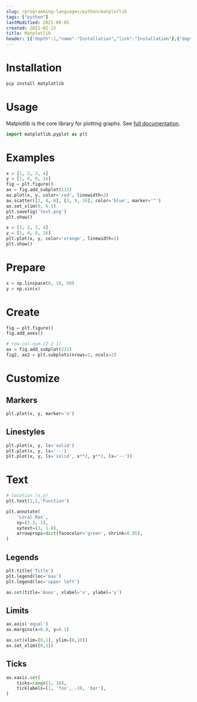 ```yaml
---
slug: /programming-languages/python/matplotlib
tags: ["python"]
lastModified: 2021-09-05
created: 2021-02-22
title: Matplotlib
header: [{"depth":1,"name":"Installation","link":"Installation"},{"depth":1,"name":"Usage","link":"Usage"},{"depth":1,"name":"Examples","link":"Examples"},{"depth":1,"name":"Prepare","link":"Prepare"},{"depth":1,"name":"Create","link":"Create"},{"depth":1,"name":"Customize","link":"Customize"},{"depth":2,"name":"Markers","link":"Markers"},{"depth":2,"name":"Linestyles","link":"Linestyles"},{"depth":1,"name":"Text","link":"Text"},{"depth":2,"name":"Legends","link":"Legends"},{"depth":2,"name":"Limits","link":"Limits"},{"depth":2,"name":"Ticks","link":"Ticks"}]
---
```


# Installation
```python
pip install matplotlib
```

# Usage
Matplotlib is the core library for plotting graphs. See [full documentation](https://matplotlib.org/stable/api/index.html).


```python
import matplotlib.pyplot as plt
```

# Examples
```python
x = [1, 2, 3, 4]
y = [1, 4, 9, 16]
fig = plt.figure()
ax = fig.add_subplot(111)
ax.plot(x, y, color='red', linewidth=2)
ax.scatter([2, 4, 6], [3, 9, 16], color='blue', marker='^')
ax.set_xlim(0, 6.5)
plt.savefig('test.png')
plt.show()
```
```python
x = [1, 2, 3, 4]
y = [1, 4, 9, 16]
plt.plot(x, y, color='orange', linewidth=1)
plt.show()
```


# Prepare
```python
x = np.linspace(0, 10, 50)
y = np.sin(x)
```

# Create
```python
fig = plt.figure()
fig.add_axes()

# row-col-num (2-2-1)
ax = fig.add_subplot(221)
fig2, ax2 = plt.subplots(nrows=2, ncols=2)
```

# Customize

## Markers
```python
plt.plot(x, y, marker='o')
```

## Linestyles
```python
plt.plot(x, y, ls='solid')
plt.plot(x, y, ls='--')
plt.plot(x, y, ls='solid', x**2, y**2, ls='--'))
```

# Text
```python
# location (x,y)
plt.text(1,1,'Function')

plt.annotate(
    'Local Max',
    xy=(3.3, 1),
    xytext=(3, 1.8),
    arrowprops=dict(facecolor='green', shrink=0.05),
)

```

## Legends
```python
plt.title('Title')
plt.legend(loc='max')
plt.legend(loc='upper left')

ax.set(title='Axes', xlabel='x', ylabel='y')
```

## Limits
```python
ax.axis('equal')
ax.margins(x=0.0, y=0.1)

ax.set(xlim=[0,1], ylim=[0,10])
ax.set_xlim([0,1])
```

## Ticks
```python
ax.xaxis.set(
    ticks=range(1, 10),
    ticklabels=[1, 'foo', -10, 'bar'],
)
```
